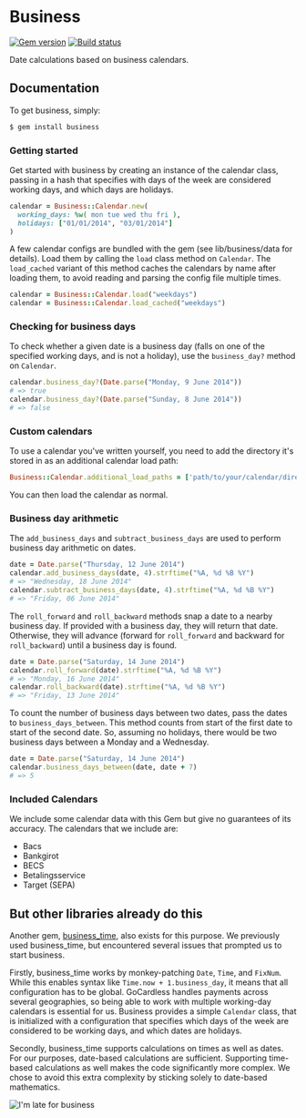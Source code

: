 # Business

[![Gem version](https://badge.fury.io/rb/business.svg)](http://badge.fury.io/rb/business)
[![Build status](https://travis-ci.org/gocardless/business.svg?branch=master)](https://travis-ci.org/gocardless/business)

Date calculations based on business calendars.

## Documentation

To get business, simply:

```bash
$ gem install business
```

### Getting started

Get started with business by creating an instance of the calendar class,
passing in a hash that specifies with days of the week are considered working
days, and which days are holidays.

```ruby
calendar = Business::Calendar.new(
  working_days: %w( mon tue wed thu fri ),
  holidays: ["01/01/2014", "03/01/2014"]
)
```

A few calendar configs are bundled with the gem (see lib/business/data for
details). Load them by calling the `load` class method on `Calendar`. The
`load_cached` variant of this method caches the calendars by name after loading
them, to avoid reading and parsing the config file multiple times.

```ruby
calendar = Business::Calendar.load("weekdays")
calendar = Business::Calendar.load_cached("weekdays")
```

### Checking for business days

To check whether a given date is a business day (falls on one of the specified
working days, and is not a holiday), use the `business_day?` method on
`Calendar`.

```ruby
calendar.business_day?(Date.parse("Monday, 9 June 2014"))
# => true
calendar.business_day?(Date.parse("Sunday, 8 June 2014"))
# => false
```

### Custom calendars

To use a calendar you've written yourself, you need to add the directory it's
stored in as an additional calendar load path:

```ruby
Business::Calendar.additional_load_paths = ['path/to/your/calendar/directory']
```

You can then load the calendar as normal.

### Business day arithmetic

The `add_business_days` and `subtract_business_days` are used to perform
business day arithmetic on dates.

```ruby
date = Date.parse("Thursday, 12 June 2014")
calendar.add_business_days(date, 4).strftime("%A, %d %B %Y")
# => "Wednesday, 18 June 2014"
calendar.subtract_business_days(date, 4).strftime("%A, %d %B %Y")
# => "Friday, 06 June 2014"
```

The `roll_forward` and `roll_backward` methods snap a date to a nearby business
day. If provided with a business day, they will return that date. Otherwise,
they will advance (forward for `roll_forward` and backward for `roll_backward`)
until a business day is found.

```ruby
date = Date.parse("Saturday, 14 June 2014")
calendar.roll_forward(date).strftime("%A, %d %B %Y")
# => "Monday, 16 June 2014"
calendar.roll_backward(date).strftime("%A, %d %B %Y")
# => "Friday, 13 June 2014"
```

To count the number of business days between two dates, pass the dates to
`business_days_between`. This method counts from start of the first date to
start of the second date. So, assuming no holidays, there would be two business
days between a Monday and a Wednesday.

```ruby
date = Date.parse("Saturday, 14 June 2014")
calendar.business_days_between(date, date + 7)
# => 5
```

### Included Calendars

We include some calendar data with this Gem but give no guarantees of its
accuracy.
The calendars that we include are:

* Bacs
* Bankgirot
* BECS
* Betalingsservice
* Target (SEPA)

## But other libraries already do this

Another gem, [business_time](https://github.com/bokmann/business_time), also
exists for this purpose. We previously used business_time, but encountered
several issues that prompted us to start business.

Firstly, business_time works by monkey-patching `Date`, `Time`, and `FixNum`.
While this enables syntax like `Time.now + 1.business_day`, it means that all
configuration has to be global. GoCardless handles payments across several
geographies, so being able to work with multiple working-day calendars is
essential for us. Business provides a simple `Calendar` class, that is
initialized with a configuration that specifies which days of the week are
considered to be working days, and which dates are holidays.

Secondly, business_time supports calculations on times as well as dates. For
our purposes, date-based calculations are sufficient. Supporting time-based
calculations as well makes the code significantly more complex. We chose to
avoid this extra complexity by sticking solely to date-based mathematics.


![I'm late for business](http://3.bp.blogspot.com/-aq4iOz2OZzs/Ty8xaQwMhtI/AAAAAAAABrM/-vn4tcRA9-4/s1600/daily-morning-awesomeness-243.jpeg)
